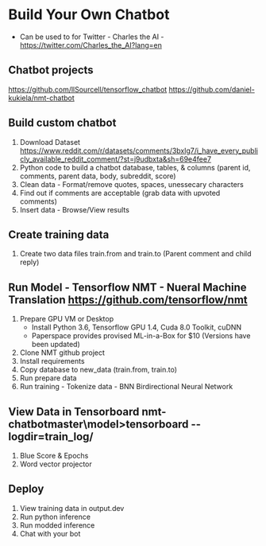 # Build Your Own Chatbot
   - Can be used to for Twitter - Charles the AI - https://twitter.com/Charles_the_AI?lang=en

## Chatbot projects
https://github.com/llSourcell/tensorflow_chatbot
https://github.com/daniel-kukiela/nmt-chatbot

## Build custom chatbot
  1. Download Dataset https://www.reddit.com/r/datasets/comments/3bxlg7/i_have_every_publicly_available_reddit_comment/?st=j9udbxta&sh=69e4fee7
  2. Python code to build a chatbot database, tables, & columns (parent id, comments, parent data, body, subreddit, score)
  3. Clean data - Format/remove quotes, spaces, unessecary characters
  4. Find out if comments are acceptable (grab data with upvoted comments)
  5. Insert data - Browse/View results
  
## Create training data
  1. Create two data files train.from and train.to (Parent comment and child reply)

## Run Model - Tensorflow NMT - Nueral Machine Translation https://github.com/tensorflow/nmt
  1. Prepare GPU VM or Desktop 
     - Install Python 3.6, Tensorflow GPU 1.4, Cuda 8.0 Toolkit, cuDNN
     - Paperspace provides provised ML-in-a-Box for $10 (Versions have been updated)
  2. Clone NMT github project
  3. Install requirements
  4. Copy database to new_data (train.from, train.to)
  5. Run prepare data
  7. Run training - Tokenize data - BNN Birdirectional Neural Network
  
## View Data in Tensorboard nmt-chatbotmaster\model>tensorboard --logdir=train_log/
  1. Blue Score & Epochs
  2. Word vector projector
  
## Deploy 
  1. View training data in output.dev
  2. Run python inference
  3. Run modded inference
  4. Chat with your bot
  
  
  
  

  
